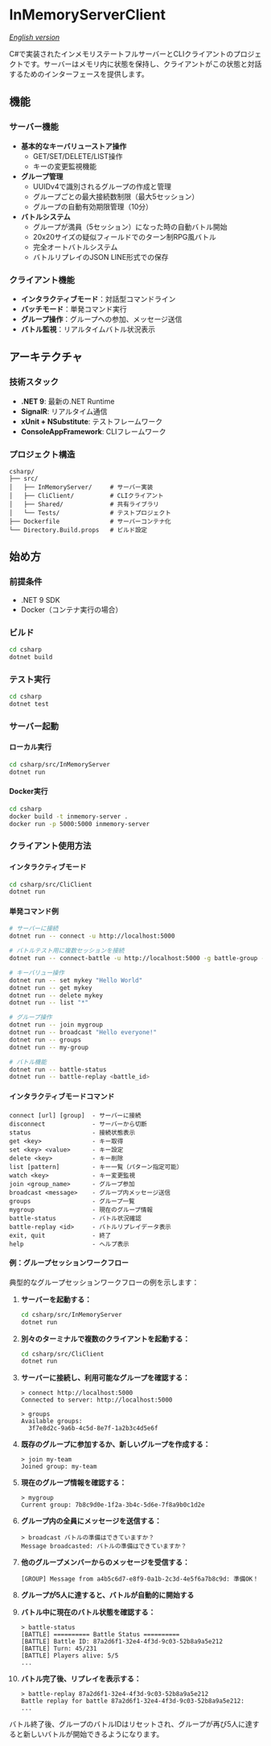 # InMemoryServerClient

*[English version](README.md)*

C#で実装されたインメモリステートフルサーバーとCLIクライアントのプロジェクトです。サーバーはメモリ内に状態を保持し、クライアントがこの状態と対話するためのインターフェースを提供します。

## 機能

### サーバー機能
- **基本的なキーバリューストア操作**
  - GET/SET/DELETE/LIST操作
  - キーの変更監視機能
- **グループ管理**
  - UUIDv4で識別されるグループの作成と管理
  - グループごとの最大接続数制限（最大5セッション）
  - グループの自動有効期限管理（10分）
- **バトルシステム**
  - グループが満員（5セッション）になった時の自動バトル開始
  - 20x20サイズの疑似フィールドでのターン制RPG風バトル
  - 完全オートバトルシステム
  - バトルリプレイのJSON LINE形式での保存

### クライアント機能
- **インタラクティブモード**：対話型コマンドライン
- **バッチモード**：単発コマンド実行
- **グループ操作**：グループへの参加、メッセージ送信
- **バトル監視**：リアルタイムバトル状況表示

## アーキテクチャ

### 技術スタック
- **.NET 9**: 最新の.NET Runtime
- **SignalR**: リアルタイム通信
- **xUnit + NSubstitute**: テストフレームワーク
- **ConsoleAppFramework**: CLIフレームワーク

### プロジェクト構造
```
csharp/
├── src/
│   ├── InMemoryServer/     # サーバー実装
│   ├── CliClient/          # CLIクライアント
│   ├── Shared/             # 共有ライブラリ
│   └── Tests/              # テストプロジェクト
├── Dockerfile              # サーバーコンテナ化
└── Directory.Build.props   # ビルド設定
```

## 始め方

### 前提条件
- .NET 9 SDK
- Docker（コンテナ実行の場合）

### ビルド
```bash
cd csharp
dotnet build
```

### テスト実行
```bash
cd csharp
dotnet test
```

### サーバー起動

#### ローカル実行
```bash
cd csharp/src/InMemoryServer
dotnet run
```

#### Docker実行
```bash
cd csharp
docker build -t inmemory-server .
docker run -p 5000:5000 inmemory-server
```

### クライアント使用方法

#### インタラクティブモード
```bash
cd csharp/src/CliClient
dotnet run
```

#### 単発コマンド例
```bash
# サーバーに接続
dotnet run -- connect -u http://localhost:5000

# バトルテスト用に複数セッションを接続
dotnet run -- connect-battle -u http://localhost:5000 -g battle-group -c 5

# キーバリュー操作
dotnet run -- set mykey "Hello World"
dotnet run -- get mykey
dotnet run -- delete mykey
dotnet run -- list "*"

# グループ操作
dotnet run -- join mygroup
dotnet run -- broadcast "Hello everyone!"
dotnet run -- groups
dotnet run -- my-group

# バトル機能
dotnet run -- battle-status
dotnet run -- battle-replay <battle_id>
```

#### インタラクティブモードコマンド
```
connect [url] [group]  - サーバーに接続
disconnect             - サーバーから切断
status                 - 接続状態表示
get <key>              - キー取得
set <key> <value>      - キー設定
delete <key>           - キー削除
list [pattern]         - キー一覧（パターン指定可能）
watch <key>            - キー変更監視
join <group_name>      - グループ参加
broadcast <message>    - グループ内メッセージ送信
groups                 - グループ一覧
mygroup                - 現在のグループ情報
battle-status          - バトル状況確認
battle-replay <id>     - バトルリプレイデータ表示
exit, quit             - 終了
help                   - ヘルプ表示
```

#### 例：グループセッションワークフロー

典型的なグループセッションワークフローの例を示します：

1. **サーバーを起動する：**
   ```bash
   cd csharp/src/InMemoryServer
   dotnet run
   ```

2. **別々のターミナルで複数のクライアントを起動する：**
   ```bash
   cd csharp/src/CliClient
   dotnet run
   ```

3. **サーバーに接続し、利用可能なグループを確認する：**
   ```
   > connect http://localhost:5000
   Connected to server: http://localhost:5000

   > groups
   Available groups:
     3f7e8d2c-9a6b-4c5d-8e7f-1a2b3c4d5e6f
   ```

4. **既存のグループに参加するか、新しいグループを作成する：**
   ```
   > join my-team
   Joined group: my-team
   ```

5. **現在のグループ情報を確認する：**
   ```
   > mygroup
   Current group: 7b8c9d0e-1f2a-3b4c-5d6e-7f8a9b0c1d2e
   ```

6. **グループ内の全員にメッセージを送信する：**
   ```
   > broadcast バトルの準備はできていますか？
   Message broadcasted: バトルの準備はできていますか？
   ```

7. **他のグループメンバーからのメッセージを受信する：**
   ```
   [GROUP] Message from a4b5c6d7-e8f9-0a1b-2c3d-4e5f6a7b8c9d: 準備OK！
   ```

8. **グループが5人に達すると、バトルが自動的に開始する**

9. **バトル中に現在のバトル状態を確認する：**
   ```
   > battle-status
   [BATTLE] ========== Battle Status ==========
   [BATTLE] Battle ID: 87a2d6f1-32e4-4f3d-9c03-52b8a9a5e212
   [BATTLE] Turn: 45/231
   [BATTLE] Players alive: 5/5
   ...
   ```

10. **バトル完了後、リプレイを表示する：**
    ```
    > battle-replay 87a2d6f1-32e4-4f3d-9c03-52b8a9a5e212
    Battle replay for battle 87a2d6f1-32e4-4f3d-9c03-52b8a9a5e212:
    ...
    ```

バトル終了後、グループのバトルIDはリセットされ、グループが再び5人に達すると新しいバトルが開始できるようになります。
